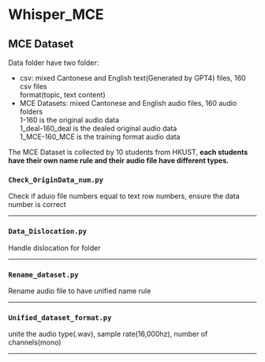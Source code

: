 # Whisper_MCE

## MCE Dataset
Data folder have two folder:</br>
- csv: mixed Cantonese and English text(Generated by GPT4) files, 160 csv files</br>
format(topic, text content)</br>
- MCE Datasets: mixed Cantonese and English audio files, 160 audio folders</br>
1-160 is the original audio data</br>
1_deal-160_deal is the dealed original audio data</br>
1_MCE-160_MCE is the training format audio data</br>

The MCE Dataset is collected by 10 students from HKUST, **each students have their own name rule and their audio file have different types.**

### `Check_OriginData_num.py`
Check if aduio file numbers equal to text row numbers, ensure the data number is correct

---

### `Data_Dislocation.py`
Handle dislocation for folder

---

### `Rename_dataset.py`
Rename audio file to have unified name rule

---

### `Unified_dataset_format.py`
unite the audio type(.wav), sample rate(16,000hz), number of channels(mono)

---
